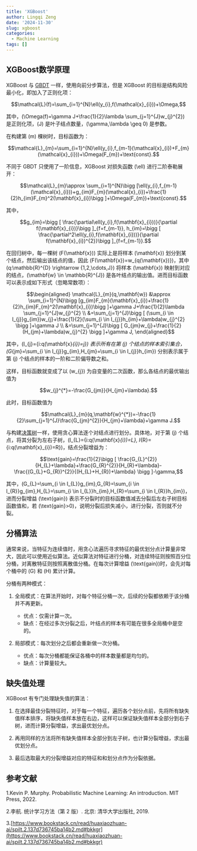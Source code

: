 ```yaml
---
title: 'XGBoost'
author: Lingqi Zeng
date: '2024-11-30'
slug: xgboost
categories:
  - Machine Learning
tags: []
---
```


## XGBoost数学原理

XGBoost 与 [GBDT](/blog/gradient-boosting/) 一样，使用向前分步算法，但是 XGBoost 的目标是结构风险最小化，即加入了正则化项：

$$\mathcal{L}(f)=\sum_{i=1}^{N}\ell(y_{i},f(\mathcal{x}_{i}))+\Omega,$$

其中，\(\Omega(f)=\gamma J+\frac{1}{2}\lambda \sum_{j=1}^{J}w_{j}^{2}\) 是正则化项，\(J\) 是叶子结点数量，\(\gamma,\lambda \geq 0\) 是参数。

在构建第 \(m\) 棵树时，目标函数为：

$$\mathcal{L}_{m}=\sum_{i=1}^{N}\ell(y_{i},f_{m-1}(\mathcal{x}_{i})+F_{m}(\mathcal{x}_{i}))+\Omega(F_{m})+\text{const}.$$

不同于 GBDT 只使用了一阶信息，XGBoost 对损失函数 \(\ell\) 进行二阶泰勒展开：

$$\mathcal{L}_{m}\approx \sum_{i=1}^{N}\bigg [\ell(y_{i},f_{m-1}(\mathcal{x}_{i}))+g_{im}F_{m}(\mathcal{x}_{i})+\frac{1}{2}h_{im}F_{m}^2(\mathbf{x}_{i})\bigg ]+\Omega(F_{m})+\text{const}.$$

其中，

$$g_{im}=\bigg [ \frac{\partial\ell(y_{i},f(\mathbf{x}_{i}))}{\partial f(\mathbf{x}_{i})}\bigg ]_{f=f_{m-1}}, h_{im}=\bigg [ \frac{\partial^2\ell(y_{i},f(\mathbf{x}_{i}))}{\partial f(\mathbf{x}_{i})^{2}}\bigg ]_{f=f_{m-1}}.$$

在回归树中，每一棵树 \(F(\mathbf{x})\) 实际上是将样本 \(\mathbf{x}\) 划分到某个结点，然后输出该结点的值，因此 \(F(\mathbf{x})=w_{q(\mathbf{x})}\)，其中 \(q:\mathbb{R}^{D} \rightarrow \{1,2,\cdots,J\}\) 将样本 \(\mathbf{x}\) 映射到对应的结点，\(\mathbf{w} \in  \mathbb{R}^{J}\) 是各叶结点的输出值。进而目标函数可以表示成如下形式（忽略常数项）：

$$\begin{aligned}
\mathcal{L}_{m}(q,\mathbf{w}) &\approx \sum_{i=1}^{N}\bigg [g_{im}F_{m}(\mathbf{x}_{i})+\frac{1}{2}h_{im}F_{m}^2(\mathbf{x}_{i})\bigg ]+\gamma J+\frac{1}{2}\lambda \sum_{j=1}^{J}w_{j}^{2} \\
&=\sum_{j=1}^{J}\bigg [ (\sum_{i \in I_{j}}g_{im})w_{j}+\frac{1}{2}(\sum_{i \in I_{j}}h_{im}+\lambda)w_{j}^{2} \bigg ]+\gamma J \\
&=\sum_{j=1}^{J}\bigg [ G_{jm}w_{j}+\frac{1}{2}(H_{jm}+\lambda)w_{j}^{2} \bigg ]+\gamma J,
\end{aligned}$$

其中，\(I_{j}=\{i:q(\mathbf{x}_{i})=j\}\) 表示所有在第 \(j\) 个结点的样本索引集合，\(G_{jm}=\sum_{i \in I_{j}}g_{im},H_{jm}=\sum_{i \in I_{j}}h_{im}\) 分别表示属于第 \(j\) 个结点的样本的一阶和二阶偏导数之和。

这样，目标函数就变成了以 \(w_{j}\) 为自变量的二次函数，那么各结点的最优输出值为

$$w_{j}^{*}=-\frac{G_{jm}}{H_{jm}+\lambda}.$$

此时，目标函数值为

$$\mathcal{L}_{m}(q,\mathbf{w}^{*})=-\frac{1}{2}\sum_{j=1}^{J}\frac{G_{jm}^{2}}{H_{jm}+\lambda}+\gamma J.$$

与构建[决策树](/blog/decision-tree/)一样，使用贪心算法逐个对结点进行划分。具体地，对于第 \(j\) 个结点，将其分裂为左右子树，\(I_{L}=\{i:q(\mathbf{x}_{i})=L\}, I_{R}=\{i:q(\mathbf{x}_{i})=R\}\)，结点分裂增益为：

$$\text{gain}=\frac{1}{2}\bigg [ \frac{G_{L}^{2}}{H_{L}+\lambda}+\frac{G_{R}^{2}}{H_{R}+\lambda}-\frac{(G_{L}+G_{R})^{2}}{(H_{L}+H_{R})+\lambda} \bigg ]-\gamma,$$

其中，\(G_{L}=\sum_{i \in I_{L}}g_{im},G_{R}=\sum_{i \in I_{R}}g_{im},H_{L}=\sum_{i \in I_{L}}h_{im},H_{R}=\sum_{i \in I_{R}}h_{im}\)，进而分裂增益 \(\text{gain}\) 表示不分裂时的目标函数值减去分裂后左右子树目标函数值和，若 \(\text{gain}>0\)，说明分裂后损失减小，进行分裂，否则就不分裂。

## 分桶算法

通常来说，当特征为连续值时，用贪心法遍历寻求特征的最优划分点计算量非常大，因此可以使用近似算法。近似算法对特征进行分桶，对连续特征则按照百分位分桶，对离散特征则按照离散值分桶。在每次计算增益 \(\text{gain}\)时，会先对每个桶中的 \(G\) 和 \(H\) 累计计算。

分桶有两种模式：

1. 全局模式：在算法开始时，对每个特征分桶一次，后续的分裂都依赖于该分桶并不再更新。

    - 优点：仅需计算一次。
    - 缺点：在经过多次分裂之后，叶结点的样本有可能在很多全局桶中是空的。

2. 局部模式：每次划分之后都会重新做一次分桶。

    - 优点：每次分桶都能保证各桶中的样本数量都是均匀的。
    - 缺点：计算量较大。
 
## 缺失值处理

XGBoost 有专门处理缺失值的算法：

1. 在选择最佳分裂特征时，对于每一个特征，遍历各个划分点前，先将所有缺失值样本排序，将缺失值样本放在右边，这样可以保证缺失值样本全部分到右子树，进而计算分裂增益，求出最优划分点。

2. 再用同样的方法将所有缺失值样本全部分到左子树，也计算分裂增益，求出最优划分点。

3. 最后选取最大的分裂增益对应的特征和和划分点作为分裂依据。

## 参考文献

1.Kevin P. Murphy. Probabilistic Machine Learning: An introduction. MIT Press, 2022.

2.李航. 统计学习方法（第 2 版）. 北京: 清华大学出版社, 2019.

3.[https://www.bookstack.cn/read/huaxiaozhuan-ai/spilt.2.137d736745ba14b2.md#bkkgr](https://www.bookstack.cn/read/huaxiaozhuan-ai/spilt.2.137d736745ba14b2.md#bkkgr)